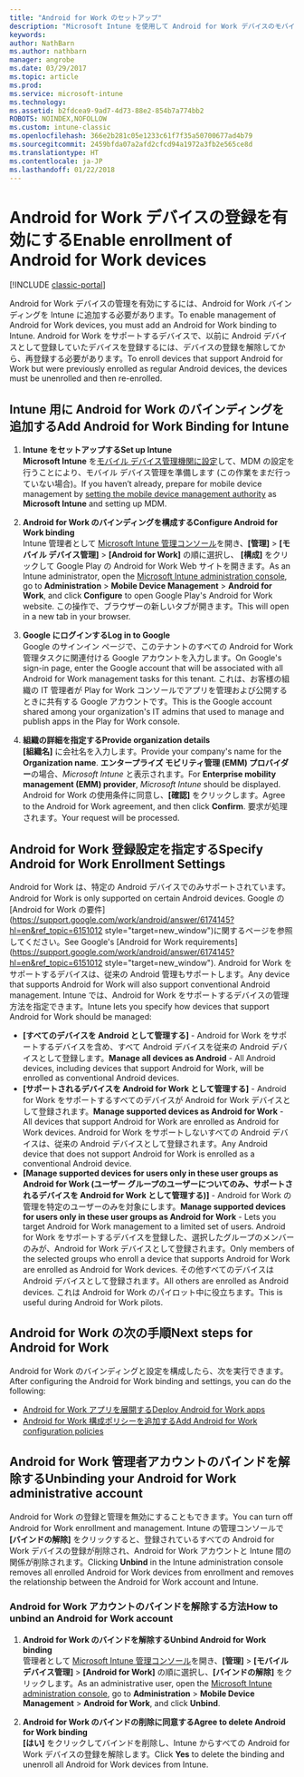 ```yaml
---
title: "Android for Work のセットアップ"
description: "Microsoft Intune を使用して Android for Work デバイスのモバイル デバイス管理 (MDM) を有効にします。"
keywords: 
author: NathBarn
ms.author: nathbarn
manager: angrobe
ms.date: 03/29/2017
ms.topic: article
ms.prod: 
ms.service: microsoft-intune
ms.technology: 
ms.assetid: b2fdcea9-9ad7-4d73-88e2-854b7a774bb2
ROBOTS: NOINDEX,NOFOLLOW
ms.custom: intune-classic
ms.openlocfilehash: 366e2b281c05e1233c61f7f35a50700677ad4b79
ms.sourcegitcommit: 2459bfda07a2afd2cfcd94a1972a3fb2e565ce8d
ms.translationtype: HT
ms.contentlocale: ja-JP
ms.lasthandoff: 01/22/2018
---
```

# <a name="enable-enrollment-of-android-for-work-devices"></a><span data-ttu-id="f2685-103">Android for Work デバイスの登録を有効にする</span><span class="sxs-lookup"><span data-stu-id="f2685-103">Enable enrollment of Android for Work devices</span></span>

[!INCLUDE [classic-portal](../includes/classic-portal.md)]

<span data-ttu-id="f2685-104">Android for Work デバイスの管理を有効にするには、Android for Work バインディングを Intune に追加する必要があります。</span><span class="sxs-lookup"><span data-stu-id="f2685-104">To enable management of Android for Work devices, you must add an Android for Work binding to Intune.</span></span> <span data-ttu-id="f2685-105">Android for Work をサポートするデバイスで、以前に Android デバイスとして登録していたデバイスを登録するには、デバイスの登録を解除してから、再登録する必要があります。</span><span class="sxs-lookup"><span data-stu-id="f2685-105">To enroll devices that support Android for Work but were previously enrolled as regular Android devices, the devices must be unenrolled and then re-enrolled.</span></span>

## <a name="add-android-for-work-binding-for-intune"></a><span data-ttu-id="f2685-106">Intune 用に Android for Work のバインディングを追加する</span><span class="sxs-lookup"><span data-stu-id="f2685-106">Add Android for Work Binding for Intune</span></span>

1. <span data-ttu-id="f2685-107">**Intune をセットアップする**</span><span class="sxs-lookup"><span data-stu-id="f2685-107">**Set up Intune**</span></span><br>
<span data-ttu-id="f2685-108">**Microsoft Intune** を[モバイル デバイス管理機関に設定](/intune-classic/get-started/start-with-a-paid-subscription-to-microsoft-intune-step-8#enable-device-enrollment)して、MDM の設定を行うことにより、モバイル デバイス管理を準備します (この作業をまだ行っていない場合)。</span><span class="sxs-lookup"><span data-stu-id="f2685-108">If you haven’t already, prepare for mobile device management by  [setting the mobile device management authority](/intune-classic/get-started/start-with-a-paid-subscription-to-microsoft-intune-step-8#enable-device-enrollment) as **Microsoft Intune** and setting up MDM.</span></span>

2. <span data-ttu-id="f2685-109">**Android for Work のバインディングを構成する**</span><span class="sxs-lookup"><span data-stu-id="f2685-109">**Configure Android for Work binding**</span></span><br>
    <span data-ttu-id="f2685-110">Intune 管理者として [Microsoft Intune 管理コンソール](https://manage.microsoft.com)を開き、**[管理]** &gt; **[モバイル デバイス管理]** &gt; **[Android for Work]** の順に選択し、 **[構成]** をクリックして Google Play の Android for Work Web サイトを開きます。</span><span class="sxs-lookup"><span data-stu-id="f2685-110">As an Intune administrator, open the [Microsoft Intune administration console](https://manage.microsoft.com), go to **Administration** &gt; **Mobile Device Management** &gt; **Android for Work**, and click **Configure** to open Google Play's Android for Work website.</span></span> <span data-ttu-id="f2685-111">この操作で、ブラウザーの新しいタブが開きます。</span><span class="sxs-lookup"><span data-stu-id="f2685-111">This will open in a new tab in your browser.</span></span>

3. <span data-ttu-id="f2685-112">**Google にログインする**</span><span class="sxs-lookup"><span data-stu-id="f2685-112">**Log in to Google**</span></span><br>
   <span data-ttu-id="f2685-113">Google のサインイン ページで、このテナントのすべての Android for Work 管理タスクに関連付ける Google アカウントを入力します。</span><span class="sxs-lookup"><span data-stu-id="f2685-113">On Google's sign-in page, enter the Google account that will be associated with all Android for Work management tasks for this tenant.</span></span> <span data-ttu-id="f2685-114">これは、お客様の組織の IT 管理者が Play for Work コンソールでアプリを管理および公開するときに共有する Google アカウントです。</span><span class="sxs-lookup"><span data-stu-id="f2685-114">This is the Google account shared among your organization's IT admins that used to manage and publish apps in the Play for Work console.</span></span>

4. <span data-ttu-id="f2685-115">**組織の詳細を指定する**</span><span class="sxs-lookup"><span data-stu-id="f2685-115">**Provide organization details**</span></span><br>
   <span data-ttu-id="f2685-116">**[組織名]** に会社名を入力します。</span><span class="sxs-lookup"><span data-stu-id="f2685-116">Provide your company's name for the **Organization name**.</span></span> <span data-ttu-id="f2685-117">**エンタープライズ モビリティ管理 (EMM) プロバイダー**の場合、*Microsoft Intune* と表示されます。</span><span class="sxs-lookup"><span data-stu-id="f2685-117">For **Enterprise mobility management (EMM) provider**, *Microsoft Intune* should be displayed.</span></span> <span data-ttu-id="f2685-118">Android for Work の使用条件に同意し、**[確認]** をクリックします。</span><span class="sxs-lookup"><span data-stu-id="f2685-118">Agree to the Android for Work agreement, and then click **Confirm**.</span></span> <span data-ttu-id="f2685-119">要求が処理されます。</span><span class="sxs-lookup"><span data-stu-id="f2685-119">Your request will be processed.</span></span>

## <a name="specify-android-for-work-enrollment-settings"></a><span data-ttu-id="f2685-120">Android for Work 登録設定を指定する</span><span class="sxs-lookup"><span data-stu-id="f2685-120">Specify Android for Work Enrollment Settings</span></span>
   <span data-ttu-id="f2685-121">Android for Work は、特定の Android デバイスでのみサポートされています。</span><span class="sxs-lookup"><span data-stu-id="f2685-121">Android for Work is only supported on certain Android devices.</span></span> <span data-ttu-id="f2685-122">Google の [Android for Work の要件](https://support.google.com/work/android/answer/6174145?hl=en&ref_topic=6151012 style="target=new_window")に関するページを参照してください。</span><span class="sxs-lookup"><span data-stu-id="f2685-122">See Google's [Android for Work requirements](https://support.google.com/work/android/answer/6174145?hl=en&ref_topic=6151012 style="target=new_window").</span></span>  <span data-ttu-id="f2685-123">Android for Work をサポートするデバイスは、従来の Android 管理もサポートします。</span><span class="sxs-lookup"><span data-stu-id="f2685-123">Any device that supports Android for Work will also support conventional Android management.</span></span>  <span data-ttu-id="f2685-124">Intune では、Android for Work をサポートするデバイスの管理方法を指定できます。</span><span class="sxs-lookup"><span data-stu-id="f2685-124">Intune lets you specify how devices that support Android for Work should be managed:</span></span>

   - <span data-ttu-id="f2685-125">**[すべてのデバイスを Android として管理する]** - Android for Work をサポートするデバイスを含め、すべて Android デバイスを従来の Android デバイスとして登録します。</span><span class="sxs-lookup"><span data-stu-id="f2685-125">**Manage all devices as Android** - All Android devices, including devices that support Android for Work, will be enrolled as conventional Android devices.</span></span>
   - <span data-ttu-id="f2685-126">**[サポートされるデバイスを Android for Work として管理する]** - Android for Work をサポートするすべてのデバイスが Android for Work デバイスとして登録されます。</span><span class="sxs-lookup"><span data-stu-id="f2685-126">**Manage supported devices as Android for Work** - All devices that support Android for Work are enrolled as Android for Work devices.</span></span> <span data-ttu-id="f2685-127">Android for Work をサポートしないすべての Android デバイスは、従来の Android デバイスとして登録されます。</span><span class="sxs-lookup"><span data-stu-id="f2685-127">Any Android device that does not support Android for Work is enrolled as a conventional Android device.</span></span>
   - <span data-ttu-id="f2685-128">**[Manage supported devices for users only in these user groups as Android for Work (ユーザー グループのユーザーについてのみ、サポートされるデバイスを Android for Work として管理する)]** - Android for Work の管理を特定のユーザーのみを対象にします。</span><span class="sxs-lookup"><span data-stu-id="f2685-128">**Manage supported devices for users only in these user groups as Android for Work** - Lets you target Android for Work management to a limited set of users.</span></span> <span data-ttu-id="f2685-129">Android for Work をサポートするデバイスを登録した、選択したグループのメンバーのみが、Android for Work デバイスとして登録されます。</span><span class="sxs-lookup"><span data-stu-id="f2685-129">Only members of the selected groups who enroll a device that supports Android for Work are enrolled as Android for Work devices.</span></span> <span data-ttu-id="f2685-130">その他すべてのデバイスは Android デバイスとして登録されます。</span><span class="sxs-lookup"><span data-stu-id="f2685-130">All others are enrolled as Android devices.</span></span> <span data-ttu-id="f2685-131">これは Android for Work のパイロット中に役立ちます。</span><span class="sxs-lookup"><span data-stu-id="f2685-131">This is useful during Android for Work pilots.</span></span>

## <a name="next-steps-for-android-for-work"></a><span data-ttu-id="f2685-132">Android for Work の次の手順</span><span class="sxs-lookup"><span data-stu-id="f2685-132">Next steps for Android for Work</span></span>
<span data-ttu-id="f2685-133">Android for Work のバインディングと設定を構成したら、次を実行できます。</span><span class="sxs-lookup"><span data-stu-id="f2685-133">After configuring the Android for Work binding and settings, you can do the following:</span></span>
- [<span data-ttu-id="f2685-134">Android for Work アプリを展開する</span><span class="sxs-lookup"><span data-stu-id="f2685-134">Deploy Android for Work apps</span></span>](android-for-work-apps.md)
- [<span data-ttu-id="f2685-135">Android for Work 構成ポリシーを追加する</span><span class="sxs-lookup"><span data-stu-id="f2685-135">Add Android for Work configuration policies</span></span>](android-for-work-policy-settings-in-microsoft-intune.md)

## <a name="unbinding-your-android-for-work-administrative-account"></a><span data-ttu-id="f2685-136">Android for Work 管理者アカウントのバインドを解除する</span><span class="sxs-lookup"><span data-stu-id="f2685-136">Unbinding your Android for Work administrative account</span></span>

<span data-ttu-id="f2685-137">Android for Work の登録と管理を無効にすることもできます。</span><span class="sxs-lookup"><span data-stu-id="f2685-137">You can turn off Android for Work enrollment and management.</span></span> <span data-ttu-id="f2685-138">Intune の管理コンソールで **[バインドの解除]** をクリックすると、登録されているすべての Android for Work デバイスの登録が削除され、Android for Work アカウントと Intune 間の関係が削除されます。</span><span class="sxs-lookup"><span data-stu-id="f2685-138">Clicking **Unbind** in the Intune administration console removes all enrolled Android for Work devices from enrollment and removes the relationship between the Android for Work account and Intune.</span></span>

### <a name="how-to-unbind-an-android-for-work-account"></a><span data-ttu-id="f2685-139">Android for Work アカウントのバインドを解除する方法</span><span class="sxs-lookup"><span data-stu-id="f2685-139">How to unbind an Android for Work account</span></span>

1. <span data-ttu-id="f2685-140">**Android for Work のバインドを解除する**</span><span class="sxs-lookup"><span data-stu-id="f2685-140">**Unbind Android for Work binding**</span></span><br>
    <span data-ttu-id="f2685-141">管理者として [Microsoft Intune 管理コンソール](https://manage.microsoft.com)を開き、**[管理]** &gt; **[モバイル デバイス管理]** &gt; **[Android for Work]** の順に選択し、**[バインドの解除]** をクリックします。</span><span class="sxs-lookup"><span data-stu-id="f2685-141">As an administrative user, open the [Microsoft Intune administration console](https://manage.microsoft.com), go to **Administration** &gt; **Mobile Device Management** &gt; **Android for Work**, and click **Unbind**.</span></span>

2. <span data-ttu-id="f2685-142">**Android for Work のバインドの削除に同意する**</span><span class="sxs-lookup"><span data-stu-id="f2685-142">**Agree to delete Android for Work binding**</span></span><br>
  <span data-ttu-id="f2685-143">**[はい]** をクリックしてバインドを削除し、Intune からすべての Android for Work デバイスの登録を解除します。</span><span class="sxs-lookup"><span data-stu-id="f2685-143">Click **Yes** to delete the binding and unenroll all Android for Work devices from Intune.</span></span>
